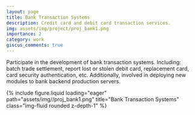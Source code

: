 ```yaml
---
layout: page
title: Bank Transaction Systems
description: Credit card and debit card transaction services.
img: assets/img/project/proj_bank1.png
importance: 2
category: work
giscus_comments: true
---
```


Participate in the development of bank transaction systems. Including: batch trade settlement, report
lost or stolen debit card, replacement card, card security authentication, etc. Additionally, involved in
deploying new modules to bank backend production servers.


<div class="row">
    <div class="col-sm mt-3 mt-md-0">
        {% include figure.liquid loading="eager" path="assets/img//proj_bank1.png" title="Bank Transaction Systems" class="img-fluid rounded z-depth-1" %}
    </div>
</div>
